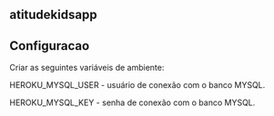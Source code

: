 ## atitudekidsapp

## Configuracao

Criar as seguintes variáveis de ambiente:

HEROKU_MYSQL_USER - usuário de conexão com o banco MYSQL.

HEROKU_MYSQL_KEY - senha de conexão com o banco MYSQL.
